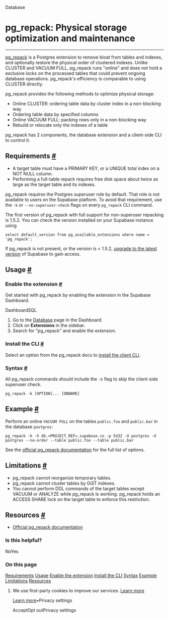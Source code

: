 Database

# pg\_repack: Physical storage optimization and maintenance

* * *

[pg\_repack](https://github.com/reorg/pg_repack) is a Postgres extension to remove bloat from tables and indexes, and optionally restore the physical order of clustered indexes. Unlike CLUSTER and VACUUM FULL, pg\_repack runs "online" and does not hold a exclusive locks on the processed tables that could prevent ongoing database operations. pg\_repack's efficiency is comparable to using CLUSTER directly.

pg\_repack provides the following methods to optimize physical storage:

- Online CLUSTER: ordering table data by cluster index in a non-blocking way
- Ordering table data by specified columns
- Online VACUUM FULL: packing rows only in a non-blocking way
- Rebuild or relocate only the indexes of a table

pg\_repack has 2 components, the database extension and a client-side CLI to control it.

## Requirements [\#](https://supabase.com/docs/guides/database/extensions/pg_repack\#requirements)

- A target table must have a PRIMARY KEY, or a UNIQUE total index on a NOT NULL column.
- Performing a full-table repack requires free disk space about twice as large as the target table and its indexes.

pg\_repack requires the Postgres superuser role by default. That role is not available to users on the Supabase platform. To avoid that requirement, use the `-k` or `--no-superuser-check` flags on every `pg_repack` CLI command.

The first version of pg\_repack with full support for non-superuser repacking is 1.5.2. You can check the version installed on your Supabase instance using

`
select default_version
from pg_available_extensions
where name = 'pg_repack';
`

If pg\_repack is not present, or the version is < 1.5.2, [upgrade to the latest version](https://supabase.com/docs/guides/platform/upgrading) of Supabase to gain access.

## Usage [\#](https://supabase.com/docs/guides/database/extensions/pg_repack\#usage)

### Enable the extension [\#](https://supabase.com/docs/guides/database/extensions/pg_repack\#enable-the-extension)

Get started with pg\_repack by enabling the extension in the Supabase Dashboard.

DashboardSQL

1. Go to the [Database](https://supabase.com/dashboard/project/_/database/tables) page in the Dashboard.
2. Click on **Extensions** in the sidebar.
3. Search for "pg\_repack" and enable the extension.

### Install the CLI [\#](https://supabase.com/docs/guides/database/extensions/pg_repack\#install-the-cli)

Select an option from the pg\_repack docs to [install the client CLI](https://reorg.github.io/pg_repack/#download).

### Syntax [\#](https://supabase.com/docs/guides/database/extensions/pg_repack\#syntax)

All pg\_repack commands should include the `-k` flag to skip the client-side superuser check.

`
pg_repack -k [OPTION]... [DBNAME]
`

## Example [\#](https://supabase.com/docs/guides/database/extensions/pg_repack\#example)

Perform an online `VACUUM FULL` on the tables `public.foo` and `public.bar` in the database `postgres`:

`
pg_repack -k -h db.<PROJECT_REF>.supabase.co -p 5432 -U postgres -d postgres --no-order --table public.foo --table public.bar
`

See the [official pg\_repack documentation](https://reorg.github.io/pg_repack/) for the full list of options.

## Limitations [\#](https://supabase.com/docs/guides/database/extensions/pg_repack\#limitations)

- pg\_repack cannot reorganize temporary tables.
- pg\_repack cannot cluster tables by GiST indexes.
- You cannot perform DDL commands of the target tables except VACUUM or ANALYZE while pg\_repack is working.
pg\_repack holds an ACCESS SHARE lock on the target table to enforce this restriction.

## Resources [\#](https://supabase.com/docs/guides/database/extensions/pg_repack\#resources)

- [Official pg\_repack documentation](https://reorg.github.io/pg_repack/)

### Is this helpful?

NoYes

### On this page

[Requirements](https://supabase.com/docs/guides/database/extensions/pg_repack#requirements) [Usage](https://supabase.com/docs/guides/database/extensions/pg_repack#usage) [Enable the extension](https://supabase.com/docs/guides/database/extensions/pg_repack#enable-the-extension) [Install the CLI](https://supabase.com/docs/guides/database/extensions/pg_repack#install-the-cli) [Syntax](https://supabase.com/docs/guides/database/extensions/pg_repack#syntax) [Example](https://supabase.com/docs/guides/database/extensions/pg_repack#example) [Limitations](https://supabase.com/docs/guides/database/extensions/pg_repack#limitations) [Resources](https://supabase.com/docs/guides/database/extensions/pg_repack#resources)

1. We use first-party cookies to improve our services. [Learn more](https://supabase.com/privacy#8-cookies-and-similar-technologies-used-on-our-european-services)



   [Learn more](https://supabase.com/privacy#8-cookies-and-similar-technologies-used-on-our-european-services)•Privacy settings





   AcceptOpt outPrivacy settings